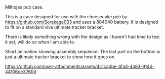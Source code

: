 Milhojas pcb case.

This is a case designed for use with the cheesecake pcb by https://github.com/Sorakage033 and uses a 804040 battery.
It is designed to fit on a standard vive ultimate tracker bracket.

There is likely something wrong with the design as i haven't had time to test it yet, will do so when i am able to.

Short animation showing assembly sequence. The last part on the bottom is just a ultimate tracker bracket to show how it goes on.

https://github.com/user-attachments/assets/4c1cadbe-4fa4-4a83-914d-44106de3760d


